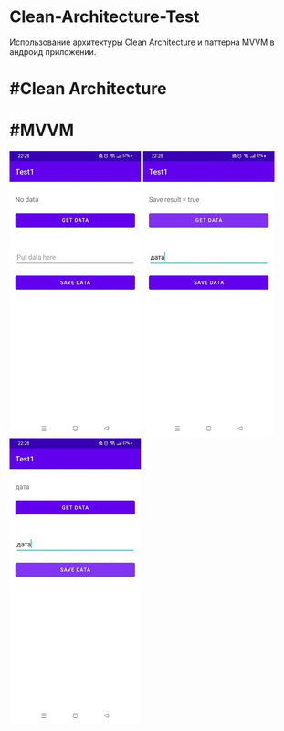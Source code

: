 # Clean-Architecture-Test
Использование архитектуры Clean Architecture и паттерна MVVM в андроид приложении.
# #Clean Architecture
# #MVVM

![Скриншот приложения](https://github.com/FrikoGad/Clean-Architecture-Test/raw/main/screenshots/1.png)  ![Скриншот приложения](https://github.com/FrikoGad/Clean-Architecture-Test/raw/main/screenshots/2.png)  ![Скриншот приложения](https://github.com/FrikoGad/Clean-Architecture-Test/raw/main/screenshots/3.png)
